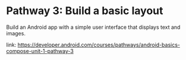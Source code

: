 # Pathway 3: Build a basic layout

Build an Android app with a simple user interface that displays text and images.

link: https://developer.android.com/courses/pathways/android-basics-compose-unit-1-pathway-3
